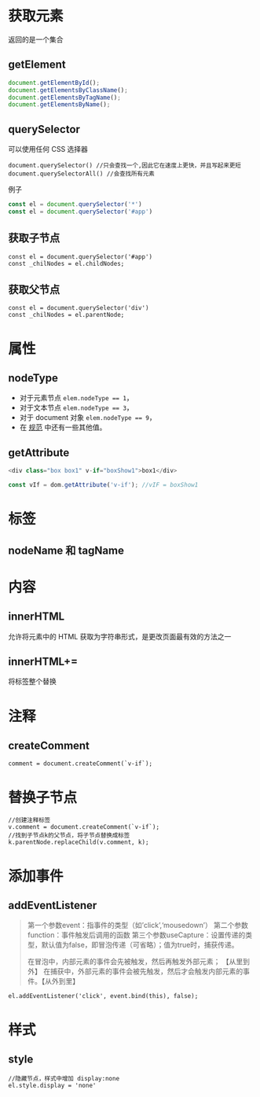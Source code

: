# 获取元素

返回的是一个集合

## getElement

```js
document.getElementById();
document.getElementsByClassName();
document.getElementsByTagName();
document.getElementsByName();
```

## querySelector

可以使用任何 CSS 选择器

```JS
document.querySelector() //只会查找一个,因此它在速度上更快，并且写起来更短
document.querySelectorAll() //会查找所有元素
```

例子

```js
const el = document.querySelector('*')
const el = document.querySelector('#app')
```



## 获取子节点

```JS
const el = document.querySelector('#app')
const _chilNodes = el.childNodes;
```



## 获取父节点

```JS
const el = document.querySelector('div')
const _chilNodes = el.parentNode;
```





# 属性

## nodeType

- 对于元素节点 `elem.nodeType == 1`，
- 对于文本节点 `elem.nodeType == 3`，
- 对于 document 对象 `elem.nodeType == 9`，
- 在 [规范](https://dom.spec.whatwg.org/#node) 中还有一些其他值。



## getAttribute

```js
<div class="box box1" v-if="boxShow1">box1</div>

const vIf = dom.getAttribute('v-if'); //vIF = boxShow1
```





# 标签

## nodeName 和 tagName



# 内容

## innerHTML

允许将元素中的 HTML 获取为字符串形式，是更改页面最有效的方法之一

## innerHTML+=

将标签整个替换



# 注释

## createComment

```JS
comment = document.createComment(`v-if`);
```



# 替换子节点

```JS
//创建注释标签
v.comment = document.createComment(`v-if`);
//找到子节点k的父节点，将子节点替换成标签
k.parentNode.replaceChild(v.comment, k);
```





# 添加事件

## addEventListener

> 第一个参数event：指事件的类型（如’click’,‘mousedown’）
> 第二个参数function：事件触发后调用的函数
> 第三个参数useCapture：设置传递的类型，默认值为false，即冒泡传递（可省略）；值为true时，捕获传递。
>
> 在冒泡中，内部元素的事件会先被触发，然后再触发外部元素； 【从里到外】
> 在捕获中，外部元素的事件会被先触发，然后才会触发内部元素的事件。【从外到里】

```JS
el.addEventListener('click', event.bind(this), false);
```



# 样式

## style

```JS
//隐藏节点，样式中增加 display:none
el.style.display = 'none'
```

